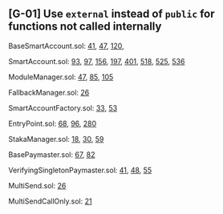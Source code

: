 ## [G-01] Use `external` instead of `public` for functions not called internally
BaseSmartAccount.sol: [41](https://github.com/code-423n4/2023-01-biconomy/blob/main/scw-contracts/contracts/smart-contract-wallet/BaseSmartAccount.sol#L41),  [47](https://github.com/code-423n4/2023-01-biconomy/blob/main/scw-contracts/contracts/smart-contract-wallet/BaseSmartAccount.sol#L47), [120](https://github.com/code-423n4/2023-01-biconomy/blob/main/scw-contracts/contracts/smart-contract-wallet/BaseSmartAccount.sol#L120), 

SmartAccount.sol: [93](https://github.com/code-423n4/2023-01-biconomy/blob/main/scw-contracts/contracts/smart-contract-wallet/SmartAccount.sol#L93), [97](https://github.com/code-423n4/2023-01-biconomy/blob/main/scw-contracts/contracts/smart-contract-wallet/SmartAccount.sol#L97), [156](https://github.com/code-423n4/2023-01-biconomy/blob/main/scw-contracts/contracts/smart-contract-wallet/SmartAccount.sol#L156), [197](https://github.com/code-423n4/2023-01-biconomy/blob/main/scw-contracts/contracts/smart-contract-wallet/SmartAccount.sol#L197), [401](https://github.com/code-423n4/2023-01-biconomy/blob/main/scw-contracts/contracts/smart-contract-wallet/SmartAccount.sol#L401), [518](https://github.com/code-423n4/2023-01-biconomy/blob/main/scw-contracts/contracts/smart-contract-wallet/SmartAccount.sol#L518), [525](https://github.com/code-423n4/2023-01-biconomy/blob/main/scw-contracts/contracts/smart-contract-wallet/SmartAccount.sol#L525), [536](https://github.com/code-423n4/2023-01-biconomy/blob/main/scw-contracts/contracts/smart-contract-wallet/SmartAccount.sol#L536)

ModuleManager.sol: [47](https://github.com/code-423n4/2023-01-biconomy/blob/main/scw-contracts/contracts/smart-contract-wallet/base/ModuleManager.sol#L47), [85](https://github.com/code-423n4/2023-01-biconomy/blob/main/scw-contracts/contracts/smart-contract-wallet/base/ModuleManager.sol#L85), [105](https://github.com/code-423n4/2023-01-biconomy/blob/main/scw-contracts/contracts/smart-contract-wallet/base/ModuleManager.sol#L105)

FallbackManager.sol: [26](https://github.com/code-423n4/2023-01-biconomy/blob/main/scw-contracts/contracts/smart-contract-wallet/base/FallbackManager.sol#L26)

SmartAccountFactory.sol: [33](https://github.com/code-423n4/2023-01-biconomy/blob/main/scw-contracts/contracts/smart-contract-wallet/SmartAccountFactory.sol#L33), [53](https://github.com/code-423n4/2023-01-biconomy/blob/main/scw-contracts/contracts/smart-contract-wallet/SmartAccountFactory.sol#L53)

EntryPoint.sol: [68](https://github.com/code-423n4/2023-01-biconomy/blob/main/scw-contracts/contracts/smart-contract-wallet/aa-4337/core/EntryPoint.sol#L68), [96](https://github.com/code-423n4/2023-01-biconomy/blob/main/scw-contracts/contracts/smart-contract-wallet/aa-4337/core/EntryPoint.sol#L96), [280](https://github.com/code-423n4/2023-01-biconomy/blob/main/scw-contracts/contracts/smart-contract-wallet/aa-4337/core/EntryPoint.sol#L280)

StakaManager.sol: [18](https://github.com/code-423n4/2023-01-biconomy/blob/main/scw-contracts/contracts/smart-contract-wallet/aa-4337/core/StakeManager.sol#L18), [30](https://github.com/code-423n4/2023-01-biconomy/blob/main/scw-contracts/contracts/smart-contract-wallet/aa-4337/core/StakeManager.sol#L30), [59](https://github.com/code-423n4/2023-01-biconomy/blob/main/scw-contracts/contracts/smart-contract-wallet/aa-4337/core/StakeManager.sol#L59)

BasePaymaster.sol: [67](https://github.com/code-423n4/2023-01-biconomy/blob/main/scw-contracts/contracts/smart-contract-wallet/aa-4337/core/BasePaymaster.sol#L67), [82](https://github.com/code-423n4/2023-01-biconomy/blob/main/scw-contracts/contracts/smart-contract-wallet/aa-4337/core/BasePaymaster.sol#L82)

VerifyingSingletonPaymaster.sol: [41](https://github.com/code-423n4/2023-01-biconomy/blob/main/scw-contracts/contracts/smart-contract-wallet/paymasters/verifying/singleton/VerifyingSingletonPaymaster.sol#L41), [48](https://github.com/code-423n4/2023-01-biconomy/blob/main/scw-contracts/contracts/smart-contract-wallet/paymasters/verifying/singleton/VerifyingSingletonPaymaster.sol#L48), [55](https://github.com/code-423n4/2023-01-biconomy/blob/main/scw-contracts/contracts/smart-contract-wallet/paymasters/verifying/singleton/VerifyingSingletonPaymaster.sol#L55)

MultiSend.sol: [26](https://github.com/code-423n4/2023-01-biconomy/blob/main/scw-contracts/contracts/smart-contract-wallet/libs/MultiSend.sol#L26)


MultiSendCallOnly.sol: [21](https://github.com/code-423n4/2023-01-biconomy/blob/main/scw-contracts/contracts/smart-contract-wallet/libs/MultiSendCallOnly.sol#L21)